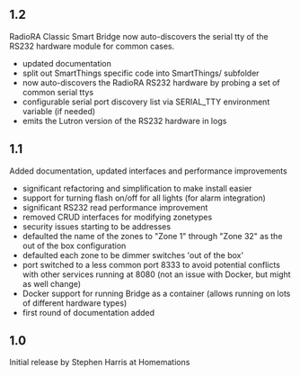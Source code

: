 ## 1.2
RadioRA Classic Smart Bridge now auto-discovers the serial tty of the RS232 hardware module for common cases.

 - updated documentation
 - split out SmartThings specific code into SmartThings/ subfolder
 - now auto-discovers the RadioRA RS232 hardware by probing a set of common serial ttys
 - configurable serial port discovery list via SERIAL_TTY environment variable (if needed)
 - emits the Lutron version of the RS232 hardware in logs

## 1.1
Added documentation, updated interfaces and performance improvements

 - significant refactoring and simplification to make install easier
 - support for turning flash on/off for all lights (for alarm integration)
 - significant RS232 read performance improvement 
 - removed CRUD interfaces for modifying zonetypes
 - security issues starting to be addresses
 - defaulted the name of the zones to "Zone 1" through "Zone 32" as the out of the box configuration
 - defaulted each zone to be dimmer switches 'out of the box'
 - port switched to a less common port 8333 to avoid potential conflicts with other services running at 8080 (not an issue with Docker, but might as well change)
 - Docker support for running Bridge as a container (allows running on lots of different hardware types)
 - first round of documentation added

## 1.0
Initial release by Stephen Harris at Homemations
